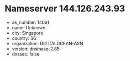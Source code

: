 # Nameserver 144.126.243.93

* as_number: 14061
* name: Unknown
* city: Singapore
* country: SG
* organization: DIGITALOCEAN-ASN
* version: dnsmasq-2.85
* dnssec: false
